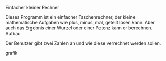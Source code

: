 Einfacher kleiner Rechner

Dieses Programm ist ein einfacher Taschenrechner, der kleine mathematische Aufgaben wie plus, minus, mal, geteilt lösen kann. Aber auch das Ergebnis einer Wurzel oder einer Potenz kann er berechnen.
Aufbau

Der Benutzer gibt zwei Zahlen an und wie diese verrechnet werden sollen.

grafik
